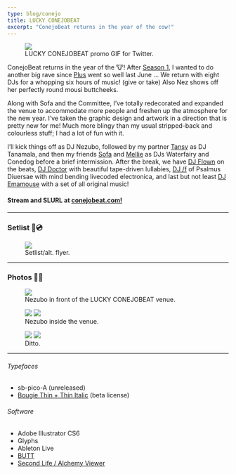 ```yaml
---
type: blog/conejo
title: LUCKY CONEJOBEAT
excerpt: "ConejoBeat returns in the year of the cow!"
---
```

<figure class="float right">
  <img src="{{ site.baseurl }}/assets/gif/cbpromo.gif">
  <figcaption>
    LUCKY CONEJOBEAT promo GIF for Twitter.
  </figcaption>
</figure>

ConejoBeat returns in the year of the 🐮! After [Season 1](/2020/12/09/conejoBeat-season-1.html), I wanted to do another big rave since [Plus](/2020/07/04/after-conejoBeat+.html) went so well last June … We return with eight DJs for a whopping six hours of music! (give or take) Also Nez shows off her perfectly round mousi buttcheeks.

Along with Sofa and the Committee, I’ve totally redecorated and expanded the venue to accommodate more people and freshen up the atmosphere for the new year. I’ve taken the graphic design and artwork in a direction that is pretty new for me! Much more blingy than my usual stripped-back and colourless stuff; I had a lot of fun with it.

I’ll kick things off as DJ Nezubo, followed by my partner [Tansy](https://twitter.com/matushkasobak) as DJ Tanamala, and then my friends [Sofa](http://yogurt200.neocities.org) and [Mellie](https://twitter.com/qqqqqbert) as DJs Waterfairy and Conedog before a brief intermission. After the break, we have [DJ Flown](https://iamflown.bandcamp.com/) on the beats, [DJ Doctor](https://dogtor.bandcamp.com/) with beautiful tape-driven lullabies, [DJ /f](https://www.discogs.com/artist/3932369-F) of Psalmus Diuersae with mind bending livecoded electronica, and last but not least [DJ Emamouse](https://emamouse.bandcamp.com) with a set of all original music!

#### Stream and SLURL at [conejobeat.com!](http://conejobeat.com)

* * *

### Setlist 🎵💿

<figure>
  <div>
    <img src="{{ site.baseurl }}/assets/img/lcb-setlist.png">
  </div>
  <figcaption>
    Setlist/alt. flyer.
  </figcaption>
</figure>

* * *

### Photos 🌸🌅

<figure>
  <div>
    <img src="{{ site.baseurl }}/assets/img/nez-peacesigns.png">
  </div>
  <figcaption>
    Nezubo in front of the LUCKY CONEJOBEAT venue.
  </figcaption>
</figure>

<figure>
  <div class="img2">
    <img src="{{ site.baseurl }}/assets/img/nez-hmm.png">
    <img src="{{ site.baseurl }}/assets/img/nez-sit-sleep.png">
  </div>
  <figcaption>
    Nezubo inside the venue.
  </figcaption>
</figure>

<figure>
  <div class="img2">
    <img src="{{ site.baseurl }}/assets/img/nez-jeans.png">
    <img src="{{ site.baseurl }}/assets/img/nez-sleep.png">
  </div>
  <figcaption>
    Ditto.
  </figcaption>
</figure>

* * *

###### Typefaces
- sb-pico-A (unreleased)
- [Bougie Thin + Thin Italic](https://www.kirjatehnika.ee/en/) (beta license)

###### Software
- Adobe Illustrator CS6
- Glyphs
- Ableton Live
- [BUTT](http://danielnoethen.de/butt/)
- [Second Life / Alchemy Viewer](http://alchemyviewer.org)